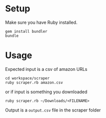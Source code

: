 # Setup

Make sure you have Ruby installed.

```
gem install bundler
bundle
```

# Usage

Expected input is a csv of amazon URLs

```
cd workspace/scraper
ruby scraper.rb amazon.csv
```

or if input is something you downloaded

```
ruby scraper.rb ~/Downloads/<FILENAME>
```

Output is a `output.csv` file in the scraper folder
